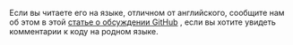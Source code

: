 Если вы читаете его на языке, отличном от английского, сообщите нам об этом в этой [статье о обсуждении GitHub](https://github.com/aspnet/AspNetCore.Docs/issues/16455) , если вы хотите увидеть комментарии к коду на родном языке.